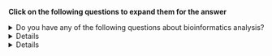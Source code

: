  <b>Click on the following questions to expand them for the answer</b><br>
      <details>
       <summary>Do you have any of the following questions about bioinformatics analysis?</summary><br>
        <ul><li>Do you want to utilize high-throughput sequencing data in your research, but not really sure where to start?</li>
        <li>Does the idea of writing your own code for data analysis seem necessary, yet daunting?</li>
        <li>Do you need to brush up on what you already know about analysis of high-throughput sequencing data?</li></ul><br>
          <b>If the answer to any of the questions is *yes*, or even *maybe*, then you are on the right page! </b><br><br>
          Before we tell you about [our program](), we want to describe some of the jargon & concepts you will encounter. If you are familiar with the concepts below, you can skip this FAQ.
      </details>
      <details>
        
      <summary>What the heck is 'omics?</summary><br>
          Over the last 10-15 years many technological advances allow us to assess the entirety of a certain type of molecule(s) in an organsim. The resulting high-throughput data are called 'omics data. We can break 'omics down into 4 specific categories:<br><br>
<ul><li>genOMICS - The study of the complete set of **DNA** in an organism, sigle cells, or group of cells.</li>
<li>transcriptOMICS - The study of the complete set of **RNA** in an organism, sigle cells, or group of cells.</li>
<li>proteOMICS - The study of the complete set of **Proteins** in an organism, sigle cells, or group of cells.</li>
<li>metabolOMICS - The study of the complete set of **Metabolites** in an organism, sigle cells, or group of cells.</li></ul><br>
High-throughput data from even a single sample is considered 'omics data. However, we usually are looking at data from large number of biological samples (individuals, cell lines, etc).<br><br>
<em><b>We will be focusing the rest of these Q&As around Genomics and Transcriptomics!</em></b> </details>
      <details>
       
      <summary>What is High-throughput Sequencing (HTS) or Next-generation Sequencing (NGS) data</summary><br>
         Answer to question
      </details>
      <details>
       
      <summary>How do clusters and HPC relate to analysis of HTS data?</summary><br>
          Answer to question
      </details>
      <details>
       
      <summary>What is shell and how does it relate to clusters?</summary><br>
         Answer to question
      </details>
      <details>
       
      <summary>What is R and what can it do?</summary><br>
          Answer to question
      </details>
      <details>
     
      <summary>Where do I go from here?</summary><br>
         Answer to question
      </details>



## What is High-throughput Sequencing (HTS) or Next-generation Sequencing (NGS) data

* What is a Genome? *all of the DNA in an individual or a species*
* What is a Transcriptome? *all of the RNA in an individual or a species (typically transcribed from DNA in individual cells)*

Both, genomes and transcriptomes, contain hundreds of millions or billions of nucleic acid units or [bases/base pairs](https://en.wikipedia.org/wiki/Base_pair) (A,T,G,C). Compare that to the average length of a book, which is 375,000 characters. To "read" the sequence of As, Ts, Gs and Cs, we use different methods (a lot of which are PCR-based). The most basic way to sequence DNA is using [Sanger Sequencing](https://en.wikipedia.org/wiki/Sanger_sequencing). Reading those bases one at a time using the Sanger method takes a very long time with high per-base costs, but it was creatively utilized to complete the [Human Genome Project (HGP) 1990 - 2003](https://en.wikipedia.org/wiki/Human_Genome_Project). 

With the massive advancements spurred by the HGP, the field of "next-generation" sequencing exploded and had rapidly advanced such that now we are able to sequence a whole genome within a day, at a nominal cost. The analyses of these **big data** generated by HTS is the challenge at present.

> Over the last few years the community is slowly replacing the term NGS (Next-generation Sequencing) with the more descriptive HTS (High-throughput Sequencing).

There are [hundreds of assays](https://www.illumina.com/science/sequencing-method-explorer.html) that have been developed for HTS that have enabled us to gain deep insights into the working of a cell. The most commonly used HTS applications that you will encounter are:
* Bulk RNA-seq
* Single-cell RNA-seq
* ChIP-seq
* Whole genome sequencing
* Exome sequencing
* ATAC-seq
* Single-cell ATAC-seq

## How do clusters and HPC relate to analysis of HTS data?

Let's return to our book example. If one book is 375,000 characters then 3.2 billion characters (the size of the human genome) translates to 8,533 books! While we might keep tens or even hundreds of books at our house, most people will never have thousands. 

<p align="center">
<img src="img/library.jpg" width="500">
</p>
<p align = "center">
Can you imagine dusting this?
</p>


It's the same with our local computer.  While we might keep small data files on our laptop, we don't want to clutter it up with huge data files. And this is just thinking about storage! Books or data sets need to be organized and kept track of as well. You might be able to alphabetize or organize a hundred books on your own but working with >8,000 books would be overwhelming! The same goes for our computer. To organize billions of base pairs and make sense of our sequencing data we simply need more power. The mac laptop I am writing this on has 10 cores (a single unit of processing available in our CPU; see below for more information). In comparison, a high perfomance computing (HPC) cluster might have hundreds or thousands of cores. That is a lot more processing capacity, more in line with the large amount of computational work we want to do!

Let's take a quick look at the basic architecture of a cluster environment and some cluster-specific jargon.

<p align="center">
<img src="img/cluster.png" width="500">
</p>

The above image reflects the many computers that make up a **"cluster"** of computers. Each individual computer in the cluster is usually a lot more powerful than any laptop or desktop computer we are used to working with, and is referred to as a **"node"** (instead of computer). Each node has a designated role, either for logging in or for performing computational analysis/work. **A given cluster will usually have a few login nodes and several compute nodes.** Each individual node in an HPC environment is a lot **more powerful** than any laptop or desktop computer we are used to working with. What we mean by *powerful* here is that each of these nodes have:

  * a lot more memory (temporary storage)
  * many more, faster CPUs
  * each of those CPUs has many more cores

E.g. A cluster “Node” that has eight “quad"-core CPUs, means that node has 32 cores (ability to process 32 computations at a time).

The data on a cluster is also stored differently than what we are used to with our laptops and desktops, in that it is not computer- or node-specific storage, but it is external and is available to all the nodes in a cluster. This ensures that you don't have to worry about which node is working on your analysis.

### Why use the cluster or an HPC environment?

1. A lot of software is designed to work with the resources on an HPC environment and is either unavailable for, or unusable on, a personal computer.
2. If you are performing analysis on large data files (e.g. high-throughput sequencing data), you should work on the cluster to avoid issues with memory and to get the analysis done a lot faster with the superior processing capacity. Essentially, a cluster has:
    * 100s of cores for processing!
    * 100s of Gigabytes or Petabytes of storage!
    * 100s of Gigabytes of memory!

### Parallelization

Point #2 in the last section brings us to the idea of **parallelization** or parallel computing that enables us to efficiently use the resources available on the cluster.

#### One input file

Let's start with the most basic idea of processing 1 input file to generate 1 output (result) file. On a personal computer this would happen with a single core in the CPU. 

<p align="center">
<img src="img/serial_hpc_crop.png" width="50">
</p>

On a cluster we have access to many cores on a single node, so in theory we could split up the analysis of a single file into multiple distinct processes and use as many cores to speed up the generation of an output file. This is called **multithreading**, i.e. using multiple threads or cores. As you can imagine, multithreading can speed up how fast the analysis is performed! In the example below, the input file is analyzed using 8 cores, likely resulting in an 8 fold speed up!

<p align="center">
<img src="img/multithreaded_hpc.png" width="450">
</p>

> **Note:** Multithreading is done internally by analysis tools being employed, and **not** by manually splitting the input (except in very unusual circumstances).

#### Three input files

Now, what if we had 3 input files? Well, we could process these files **in serial**, i.e. use the same core(s) over and over again, as shown in the image below.

<p align="center">
<img src="img/serial_hpc_3samples.png" width="450">
</p>

This is great, but it is not as efficient as multithreading each analysis, and using a set of 8 cores for each of the three input samples. This is actually considered to be true parallelization.

<p align="center">
<img src="img/multithreaded_hpc_3samples.png" width="650">
</p>

With parallelization, several samples can be analysed at the same time!

## What is shell and how does it relate to clusters?

So how might you actually use a cluster? Unfortunately you can't just walk up to where the cluster is stored and start using it. Clusters are accessed remotely, that means that you connect to the cluster from your own computer. You will do this from the **command line** or a text-based user interface. We are used to clicking on applications we want to use and selecting various commands from dropdown menus. Clusters do not work this way. Any task that you want a cluster to do has to be communicated through a text command.

<p align="center">
<img src="img/fasRC.jpeg" width="650">
</p>
<p align = "center">
The FAS-RC Cluster
</p>

If you have never taken a computer science course or worked with clusters before this will all be brand new to you. But don't worry, we have [courses for that](https://hbctraining.github.io/Intro-to-shell-flipped/schedule/links-to-lessons.html)! 

For now let's just review the basics. To look at command line on your own computer you can open the Terminal program on Macs or for Windows download the [Git BASH](https://gitforwindows.org/) or similar application. The **shell** is what runs in these programs to interpret your commands. These programs all use [Bash](https://en.wikipedia.org/wiki/Bash_Unix_shell), a command language. As you get into HTS and computational work you will encounter a lot of languages such as Python, Perl, Fortran, R, C++, Java and more. You can think of these as being akin to human languages; French and English sound very different and have different syntax (the order of words) but can be used to convey the same message. At HBC training we recommend that you become familiar (or fluent) in bash and R to begin with.  

## What is R and what can it do?

Why do we recommend R instead of other languages? According to [R-project](https://www.r-project.org/about.html) R is "R is a language and environment for statistical computing and graphics." R is also a well developed and relatively simple language that is widely used among data scientists and people in STEM. Compelling arguements for learning R include:

* It’s open-source. This means no fees or licenses are needed and you won't get any pop ups asking for money.
* It’s platform-independent. This means that R runs on all operating systems (mac, windows, unix) and R scripts written on on platform can be run on any other platform.
* People write packages for R, especially in the field of bioinformatics. The R language has more than 10,000 packages stored in the CRAN repository, and that number is continuously increasing. Many packages for analyzing HTS data are written for R such as DESeq2 and Seurat among other.
* Data wrangling, i.e., turning raw data into the desired format. Data wrangling is necessary for working with any 'omics data set and R has many packages that can turn unstructured, messy data into a structured format.
* Great plotting programs. R has wonderful packages to make publication ready figures. We even have a [workshop](https://hbctraining.github.io/Training-modules/publication_perfect/) devoted to it!
* It’s great for statistics. Unlike SAS which is very costly R is free and has many different statistical packages available.
* You can use R for Machine Learning. R is ideal for machine learning operations such as regression and classification and even for artificial neural network development.
* R is growing. R has a solid support program and help with issues is widely available. New packages and features are available regularly! 

## Where do I go from here?

Hopefully you now feel like you have a grasp on some of these terms. If you want to start getting your hands wet, we recommend that you take our [Intro to R Course](https://hbctraining.github.io/Intro-to-R-flipped/schedules/links-to-lessons.html) and the appropriate shell intro for the cluster you will use, either [O2](https://hbctraining.github.io/Intro-to-shell-flipped/schedule/links-to-lessons.html) or [FAS-RC](https://hbctraining.github.io/Intro-to-shell-fasrc-flipped/schedule/links-to-lessons.html). You are free to take a workshop with us or work through the lessons yourself at your own pace. See our [main page](https://hbctraining.github.io/main/) for all course offerings. Happy Computing!
